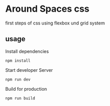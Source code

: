# Around Spaces css

first steps of css using flexbox und grid system

## usage

Install dependencies

```
npm install
```

Start developer Server

```
npm run dev
```

Build for production

```
npm run build
```
